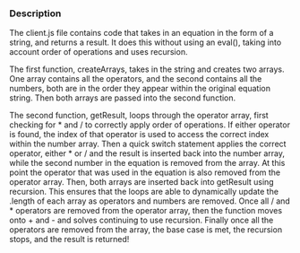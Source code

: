 ### Description

The client.js file contains code that takes in an equation in the form of a string, and returns a result. It does this without using an eval(), taking into account order of operations and uses recursion.

The first function, createArrays, takes in the string and creates two arrays. One array contains all the operators, and the second contains all the numbers, both are in the order they appear within the original equation string. Then both arrays are passed into the second function.

The second function, getResult, loops through the operator array, first checking for * and / to correctly apply order of operations. If either operator is found, the index of that operator is used to access the correct index within the number array. Then a quick switch statement applies the correct operator, either * or / and the result is inserted back into the number array, while the second number in the equation is removed from the array. At this point the operator that was used in the equation is also removed from the operator array. Then, both arrays are inserted back into getResult using recursion. This ensures that the loops are able to dynamically update the .length of each array as operators and numbers are removed. Once all / and * operators are removed from the operator array, then the function moves onto + and - and solves continuing to use recursion. Finally once all the operators are removed from the array, the base case is met, the recursion stops, and the result is returned!

